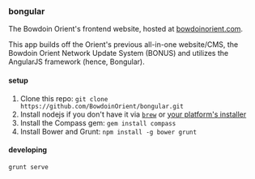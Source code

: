 ### bongular

The Bowdoin Orient's frontend website, hosted at [bowdoinorient.com](bowdoinorient.com).

This app builds off the Orient's previous all-in-one website/CMS, the Bowdoin Orient Network Update System (BONUS) and utilizes the AngularJS framework (hence, Bongular).

#### setup

1. Clone this repo: `git clone https://github.com/BowdoinOrient/bongular.git`
2. Install nodejs if you don't have it via [`brew`](http://brew.sh/) or [your platform's installer](http://nodejs.org/download/)
3. Install the Compass gem: `gem install compass`
4. Install Bower and Grunt: `npm install -g bower grunt`

#### developing

`grunt serve`
